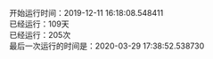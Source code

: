 开始运行时间：2019-12-11 16:18:08.548411  
已经运行：109天  
已经运行：205次  
最后一次运行的时间是：2020-03-29 17:38:52.538730  
